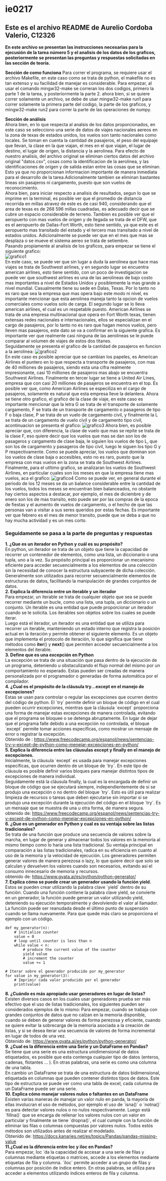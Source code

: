# ie0217
## Este es el archivo README de Aurelio Cordoba Valerio, C12326

**En este archivo se presentan las instrucciones necesarias para la ejecusión de la tarea número 5 y el analisis de los datos de los graficos, posteriormente se presentan las preguntas y respuestas solicitadas en las sección de teoría.**

**Sección de como funciona**
Para correr el programa, se requiere usar el archivo Makefile, en este caso como se trata de python, el makefile no es tan extenso y su facilidad de manejar es considerable. Para empezar, al usar el comando mingw32-make se correran los dos codigos, primero la parte 1 de la tarea, y posteriormente la parte 2. ahora bien, si se quiere correr solamente un archivo, se debe de usar mingw32-make run1 para correr solamente la primera parte del codigo, la parte de los graficos, y mingw32-make run2 para correr la parte de las operaciones de numpy.

**Sección de análisis**  
Ahora bien, en lo que respecta al analsis de los datos proporcionados, en este caso se selecciono una serie de datos de viajes nacionales aereos en la zona de texas de estados unidos, los vuelos son tanto nacionales como locales. Se toman en cuenta la cantidad de pasajeros, el peso del equipaje que llevan, la clase en la que viajan, el mes en el que viajan, el lugar de destino, el lugar de origen, la distancia y la aerolinea. Para efecto de nuestro analisis, del archivo original se eliminan ciertos datos del archivo original "datos.csv", cosas como la identificacion de la aerolinea, y las identificaciones de origen y de salida estan entre las cosas que se eliminan. Esto ya que no proporcionan informacion importante de manera inmediata para el desarrollo de la tarea.Adicionalmente tambien se eliminan bastantes lineas sin pasajeros ni cargamento, puesto que son vuelos de reconocimiento.  
Ahora bien, para iniciar respecto a analisis de resultados, segun lo que se imprime en la terminal, es posible ver que el promedio de distancia recorrida en millas atravez de este es de casi 940, considerando que el area de texas es de 268 596 millas cuadradas, es adecuado decir que se cubre un espacio considerable de terreno. Tambien es posible ver que el aeropuerto con mas vuelos de origen y de llegada se trata de el DFW, que es el aeropuerto de Dallas-Fort Worth, esto tiene sentido, ya que este es el aeropuerto mas transitado del estado y el tercero mas transitado a nivel de estados unidos. Adicionalmente se puede ver que en el mes que mas se desplaza o se mueve el sistema aereo se trata de setiembre.  
Pasando propiamente al analisis de los graficos, para empezar se tiene el siguiente grafico:  
![grafico1](cantv.png)  
En este caso, se puede ver que sin lugar a duda la aerolinea que hace mas viajes se trata de Southwest airlines, y en segundo lugar se encuentra american airlines, esto tiene sentido, con un poco de investigacion se puede ver que southwest airlines es una de las aerolineas de bajo costo mas importantes a nivel de Estados Unidos y posiblemente la mas grande a nivel mundial. Casualmente tiene su sede en Dalas, Texas. Por lo tanto no es raro que sea la empresa que mas opera bajo este modo ni nivel, es importante mencionar que esta aerolinea maneja tanto la opcion de vuelos comerciales como vuelos solo de carga. El segundo lugar se lo lleva american airlines, el cual es un respetable puesto. American Airlines se trata de una empresa multinacional que opera en Fort Worth texas, tienen extensas redes nacionales e internacionales, ellos se especializan en el cargo de pasajeros, por lo tanto no es raro que hagan menos vuelos, pero lleven mas pasajeros, este dato se va a confirmar en la siguiente grafica. Es importante ver que realmente casi ninguna de las aerolineas se le puede comparar al volumen de viajes de estos dos titanes.  
Seguidamente se presenta el grafico de la cantidad de pasajeros en funcion a la aerolinea:
![grafico2](pasav.png)  
En este caso es posible apreciar que se cambian los papeles, es American Airlines el puntero en lo que respecta a transporte de pasajeros, con mas de 40 milliones de pasajeros, siendo esta una cifra realmente impresionante, casi 10 milliones de pasajeros mas abajo se encuentra Southwest Airlines. Finalmente en tercer lugar se tiene a United Air Lines, empresa que con casi 20 milliones de pasajeros se encuentra en el top. Es posible ver que, como American Airlines se especiliza en el cargo de pasajeros, solamente es natural que esta empresa lleve la delantera.
Ahora se tiene otro grafico, el grafico de la clase de viaje, en este caso es importante mencionar que la letra G se trata de el transporte de solamente cargamento, F se trata de un transporte de cargamento o pasageros de tipo F o baja clase, P se trata de un vuelo de cargamento civil, y finalmente la L se trata de un cargamento de vuelo civil y de cargamento tipo civil, acontinuacion se presenta el grafico:
![grafico3](grafs.png) 
Ahora bien, es posible apreciar que, con diferencia, la clase de vuelo que mas se repite se trata de la clase F, eso quiere decir que los vuelos que mas se dan son los de pasageros y cargamento de clase baja, le siguien los vuelos de tipo L, que son los de cargamento y pasageros de tipo civil, luego le siguen los tipo G y P respectivamente. Como se puede apreciar, los vuelos que dominan son los vuelos de clase baja o accesibles, esto no es raro, puesto que la empresa con mas vuelos en la zona se trata de Southwest Airlines.  
Finalmente, para el utltimo grafico, se analizaran los vuelos de Southwest Airlines, en particular cuales son los meses en que la empresa tiene mas vuelos, aca el grafico:
![grafico4](grafs2.png) 
Como se puede ver, en general durante el periodo de los 12 meses se da un balance considerable entre la cantidad de los vuelos, todos los meses se encuentran bien balanceados, no obstante hay ciertos aspectos a destacar, por ejemplo, el mes de diciembre y de enero son los de mas transito, esto puede ser por las compras de la epoca de fiestas y el aumento de vuelos de cargamento, o el hecho de que las personas van a visitar a sus seres queridos por estas fechas. Es importante ver que febrero es el mes de menor transito, puede que se deba a que no hay mucha actividad y es un mes corto.
### Seguidamente se pasa a la parte de preguntas y respuestas 
**1. ¿Que es un iterador en Python y cuál es su propósito?**  
En python, un iterador se trata de un objeto que tiene la capacidad de recorrer un contenedor de elementos, como una lista, un diccionario o una tupla, uno a la vez. Su propósito principal es proporcionar un mecanismo eficiente para acceder secuencialmente a los elementos de una colección sin la necesidad de conocer la estructura subyacente de dicha colección. Generalmente son utilizados para recorrer secuencialmente elementos de estructuras de datos, facilitando la manipulación de grandes conjuntos de datos.  
**2. Explica la diferencia entre un iterable y un iterador**  
Para empezar, un iterable se trata de cualquier objeto que sea se puede recorrer mediante un bucle, como una lista, una tupla, un diccionario o un conjunto. Un iterable es una entidad que puede proporcionar un iterador cuando se le solicita. Los iterables son objetos sobre los cuales se puede iterar.  
Luego está el iterador, un iterador es una entidad que se utiliza para recorrer un iterable, manteniendo un estado interno que registra la posición actual en la iteración y permite obtener el siguiente elemento. Es un objeto que implementa el protocolo de iteración, lo que significa que tiene métodos como __iter__() y __next__() que permiten acceder secuencialmente a los elementos del iterable.  
**3. Define que es una excepción en Python**  
La excepción se trata de una situación que pasa dentro de la ejecución de un programa, deteniendo u obstaculizando el flujo normal del mismo por un comportamiento no esperado. Estas pueden ser creadas de manera personalizada por el programador o generadas de forma automática por el compilador.  
**4. ¿Cual es el propósito de la cláusula try...except en el manejo de excepciones?**  
Estas se usan para controlar o regular las excepciones que ocurren dentro del código de python. El ´try´ permite definir un bloque de código en el cual pueden ocurrir excepciones, mientras que la cláusula ´except´ proporciona una forma de manejar estas excepciones de manera controlada, evitando que el programa se bloquee o se detenga abruptamente. En lugar de dejar que el programa falle debido a una excepción no controlada, el bloque ´except´ permite tomar acciones específicas, como mostrar un mensaje de error o registrar la excepción.  
Obtenido de : https://www.freecodecamp.org/espanol/news/sentencias-try-y-except-de-python-como-menejar-excepciones-en-python/  
**5. Explica la diferencia entre las cláusulas except y finally en el manejo de excepciones.**  
Inicialmente, la cláusula ´except´ es usada para manejar excepciones específicas, que ocurren dentro de un bloque de ´try´. En este tipo de cláusula es posible definir varios bloques para manejar distintos tipos de excepciones de manera individual.  
Seguidamente está la cláusula finally, la cual es la encargada de definir un bloque de código que se ejecutará siempre, independientemente de si se produjo una excepción o no dentro del bloque ´try´. Esto es útil para realizar limpieza de recursos o tareas que deben ejecutarse sin importar si se produjo una excepción durante la ejecución del código en el bloque ´try´. Es un mensaje que se muestra de una u otra forma, de manera segura.  
obtenido de: https://www.freecodecamp.org/espanol/news/sentencias-try-y-except-de-python-como-menejar-excepciones-en-python/  
**6. ¿Que es un generador en Python y cual es su ventaja sobre las listas tradicionales?**  
Se trata de una función que produce una secuencia de valores sobre la marcha, en lugar de generar y almacenar todos los valores en la memoria al mismo tiempo como lo haría una lista tradicional. Su ventaja principal en comparación a las listas tradicionales, radica en su eficiencia en cuanto al uso de la memoria y la velocidad de ejecución. Los generadores permiten generar valores de manera perezosa o lazy, lo que quiere decir que solo se calculan y devuelven los valores cuando son necesarios, evitando así el consumo innecesario de memoria y recursos.  
obtenido de: https://www.gyata.ai/es/python/python-generator/  
**7. Explica cómo se puede crear un generador usando la función yield.**  
Estos se pueden crear utilizando la palabra clave ´yield´ dentro de su función. Cuando una función contiene la palabra clave yield, se convierte en un generador, la función puede generar un valor utilizando yield, deteniendo su ejecución temporalmente y devolviendo el valor al llamador. La función puede ser reanudada desde el último punto de suspensión cuando se llama nuevamente. Para que quede más claro se proporciona el ejemplo con un código.
```
def my_generator(n):
    # initialize counter
    value = 0
    # loop until counter is less than n
    while value < n:
        # produce the current value of the counter
        yield value
        # increment the counter
        value += 1

# Iterar sobre el generador producido por my_generator
for value in my_generator(3):
    # Imprimir cada valor producido por el generador
    print(value)

```
**8. ¿Cuándo es más apropiado usar generadores en lugar de listas?**  
Existen diversos casos en los cuales usar generadores prueba ser más efectivo que el uso de listas tradicionales, los siguientes pueden ser considerados ejemplos de lo mismo: Para empezar, cuando se trabaja con grandes conjuntos de datos que no calzan en la memoria disponible, cuando se deben de generar valores de forma perezosa y eficiente, cuando se quiere evitar la sobrecarga de la memoria asociada a la creación de listas, y si se desea iterar una secuencia de valores de forma incremental en lugar de todos de una vez.  
Obtenido de: https://www.gyata.ai/es/python/python-generator/  
**9. ¿Cual es la diferencia entre una Serie y un DataFrame en Pandas?**  
Se tiene que una serie es una estructura unidimensional de datos etiquetados, es posible que esta contenga cualquier tipo de datos (enteros, cadenas, flotantes … ). En otras palabras, una serie es como una columna de una tabla.  
En cambio un DataFrame se trata de una estructura de datos bidimensional, etiquetada en columnas que pueden contener distintos tipos de datos. Este tipo de estructura se puede ver como una tabla de excel, cada columna de un DataFrame puede ser una serie.  
**10. Explica cómo manejar valores nulos o faltantes en un DataFrame**
Existen varias maneras de manejar un valor nulo en panda, la mayoría de ellas involucran el uso de métodos, por ejemplo el uso de ´isna()´ o ´notna()´ es para detectar valores nulos o no nulos respectivamente. Luego está ´fillna()´ que se encarga de rellenar los valores nulos con un valor en particular y finalmente se tiene ´dropna()´, el cual cumple con la función de eliminar las filas o columnas compuestas por valores nulos. Todos estós métodos son utilizados antes de realizar el modelado.  
Obtenido de: https://docs.kanaries.net/es/topics/Pandas/pandas-missing-value  
**11.¿Cual es la diferencia entre loc y iloc en Pandas?**  
Para empezar, ́loc ́ da la capacidad de accesar a una serie de filas y columnas mediante etiquetas o matrices, accede a los elementos mediante etiquetas de fila y columna. ´iloc´ permite acceder a un grupo de filas y columnas por posición de índice entero. En otras palabras, se utiliza para acceder a elementos utilizando índices enteros de fila y columna.  


